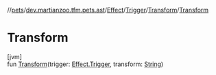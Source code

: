 //[pets](../../../../../index.md)/[dev.martianzoo.tfm.pets.ast](../../../index.md)/[Effect](../../index.md)/[Trigger](../index.md)/[Transform](index.md)/[Transform](-transform.md)

# Transform

[jvm]\
fun [Transform](-transform.md)(trigger: [Effect.Trigger](../index.md), transform: [String](https://kotlinlang.org/api/latest/jvm/stdlib/kotlin/-string/index.html))
